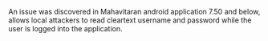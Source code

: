 An issue was discovered in Mahavitaran android application 7.50 and below, allows local attackers to read cleartext username and password while the user is logged into the application.